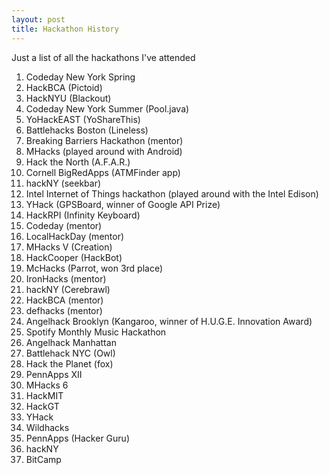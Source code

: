 ```yaml
---
layout: post
title: Hackathon History
---
```


Just a list of all the hackathons I've attended

1. Codeday New York Spring
2. HackBCA (Pictoid)
3. HackNYU (Blackout)
4. Codeday New York Summer (Pool.java)
5. YoHackEAST (YoShareThis)
6. Battlehacks Boston (Lineless)
7. Breaking Barriers Hackathon (mentor)
8. MHacks (played around with Android)
9. Hack the North (A.F.A.R.)
10. Cornell BigRedApps (ATMFinder app)
11. hackNY (seekbar)
12. Intel Internet of Things hackathon (played around with the Intel Edison)
13. YHack (GPSBoard, winner of Google API Prize)
14. HackRPI (Infinity Keyboard)
15. Codeday (mentor)
16. LocalHackDay (mentor)
17. MHacks V (Creation)
18. HackCooper (HackBot)
19. McHacks (Parrot, won 3rd place)
20. IronHacks (mentor)
21. hackNY (Cerebrawl)
22. HackBCA (mentor)
23. defhacks (mentor)
24. Angelhack Brooklyn (Kangaroo, winner of H.U.G.E. Innovation Award)
25. Spotify Monthly Music Hackathon
26. Angelhack Manhattan
27. Battlehack NYC (Owl)
28. Hack the Planet (fox)
29. PennApps XII
30.	MHacks 6
31.	HackMIT
32.	HackGT
33.	YHack
34.	Wildhacks
35. PennApps (Hacker Guru)
36. hackNY
37. BitCamp